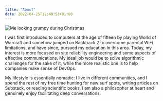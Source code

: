 ```yaml
---
title: "About"
date: 2022-04-25T12:49:53+01:00
---
```


![Me looking grumpy during Christmas](writer.jpg)

I was first introduced to computers at the age of fifteen by playing World of Warcraft and somehow jumped on Backtrack 2 to overcome parental WiFi limitations, and have since, pursued my education in this area. Today, my interest is more focused on site reliability engineering and some aspects of effective communications. My ideal job would be to solve algorithmic challenges for the sake of it, while the more realistic one is to help companies make sense of DevOps.

My lifestyle is essentially nomadic: I live in different communities, and I spend the rest of my free time hunting for new surf spots, writing articles on Substack, or reading scientific books. I am also a philosopher at heart and genuinely enjoy facilitating deep conversations.
